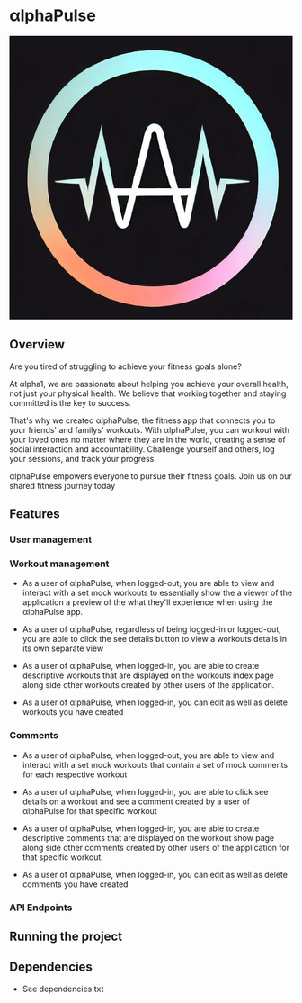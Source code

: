 # αlphaPulse
![αlphaPulse Logo](/public/favicon.ico)

## Overview
Are you tired of struggling to achieve your fitness goals alone?

At αlpha1, we are passionate about helping you achieve your overall health, not just your physical health. We believe that working together and staying committed is the key to success.

That's why we created αlphaPulse, the fitness app that connects you to your friends' and familys' workouts. With αlphaPulse, you can workout with your loved ones no matter where they are in the world, creating a sense of social interaction and accountability. Challenge yourself and others, log your sessions, and track your progress.

αlphaPulse empowers everyone to pursue their fitness goals. Join us on our shared fitness journey today

## Features

### User management

### Workout management
* As a user  of αlphaPulse, when logged-out, you are able to view and interact with a set mock workouts to essentially show the a viewer of the application a preview of the what they'll experience when using the αlphaPulse app.

* As a user of αlphaPulse, regardless of being logged-in or logged-out, you are able to click the see details button to view a workouts details in its own separate view

* As a user of αlphaPulse, when logged-in, you are able to create descriptive workouts that are displayed on the workouts index page along side other workouts created by other users of the application.

* As a user of αlphaPulse, when logged-in, you can edit as well as delete workouts you have created 

### Comments
* As a user  of αlphaPulse, when logged-out, you are able to view and interact with a set mock workouts that contain a set of mock comments for each respective workout

* As a user of αlphaPulse, when logged-in, you are able to click see details on a workout and see a comment created by a user of αlphaPulse for that specific workout

* As a user of αlphaPulse, when logged-in, you are able to create descriptive comments that are displayed on the workout show page along side other comments created by other users of the application for that specific workout.

* As a user of αlphaPulse, when logged-in, you can edit as well as delete comments you have created 

### API Endpoints

## Running the project

## Dependencies
* See dependencies.txt